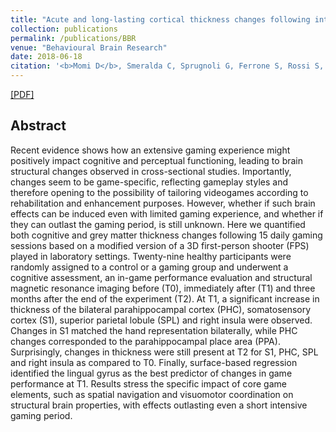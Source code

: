 ```yaml
---
title: "Acute and long-lasting cortical thickness changes following intensive first-person action videogame practice"
collection: publications
permalink: /publications/BBR
venue: "Behavioural Brain Research"
date: 2018-06-18
citation: '<b>Momi D</b>, Smeralda C, Sprugnoli G, Ferrone S, Rossi S, Rossi A, Di Lorenzo G, Santarnecchi E <b>Behavioural Brain Research 2018.</b>'
---
```



[[PDF]](https://www.sciencedirect.com/science/article/pii/S016643281731642X?via%3Dihub)

## Abstract
Recent evidence shows how an extensive gaming experience might positively impact cognitive and perceptual functioning, leading to brain structural changes observed in cross-sectional studies. Importantly, changes seem to be game-specific, reflecting gameplay styles and therefore opening to the possibility of tailoring videogames according to rehabilitation and enhancement purposes. However, whether if such brain effects can be induced even with limited gaming experience, and whether if they can outlast the gaming period, is still unknown. Here we quantified both cognitive and grey matter thickness changes following 15 daily gaming sessions based on a modified version of a 3D first-person shooter (FPS) played in laboratory settings. Twenty-nine healthy participants were randomly assigned to a control or a gaming group and underwent a cognitive assessment, an in-game performance evaluation and structural magnetic resonance imaging before (T0), immediately after (T1) and three months after the end of the experiment (T2). At T1, a significant increase in thickness of the bilateral parahippocampal cortex (PHC), somatosensory cortex (S1), superior parietal lobule (SPL) and right insula were observed. Changes in S1 matched the hand representation bilaterally, while PHC changes corresponded to the parahippocampal place area (PPA). Surprisingly, changes in thickness were still present at T2 for S1, PHC, SPL and right insula as compared to T0. Finally, surface-based regression identified the lingual gyrus as the best predictor of changes in game performance at T1. Results stress the specific impact of core game elements, such as spatial navigation and visuomotor coordination on structural brain properties, with effects outlasting even a short intensive gaming period.
